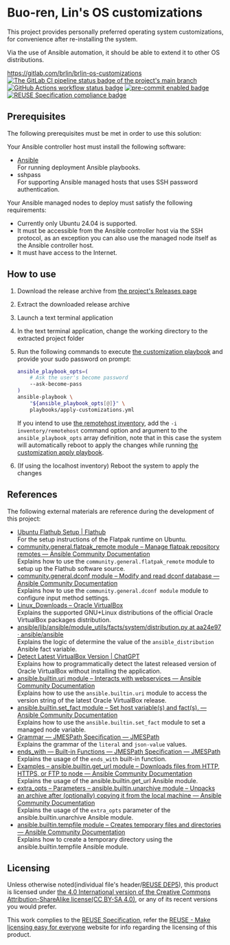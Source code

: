 # Buo-ren, Lin's OS customizations

This project provides personally preferred operating system customizations, for convenience after re-installing the system.

Via the use of Ansible automation, it should be able to extend it to other OS distributions.

<https://gitlab.com/brlin/brlin-os-customizations>  
[![The GitLab CI pipeline status badge of the project's `main` branch](https://gitlab.com/brlin/brlin-os-customizations/badges/main/pipeline.svg?ignore_skipped=true "Click here to check out the comprehensive status of the GitLab CI pipelines")](https://gitlab.com/brlin/brlin-os-customizations/-/pipelines) [![GitHub Actions workflow status badge](https://github.com/brlin-tw/brlin-os-customizations/actions/workflows/check-potential-problems.yml/badge.svg "GitHub Actions workflow status")](https://github.com/brlin-tw/brlin-os-customizations/actions/workflows/check-potential-problems.yml) [![pre-commit enabled badge](https://img.shields.io/badge/pre--commit-enabled-brightgreen?logo=pre-commit&logoColor=white "This project uses pre-commit to check potential problems")](https://pre-commit.com/) [![REUSE Specification compliance badge](https://api.reuse.software/badge/gitlab.com/brlin/brlin-os-customizations "This project complies to the REUSE specification to decrease software licensing costs")](https://api.reuse.software/info/gitlab.com/brlin/brlin-os-customizations)

## Prerequisites

The following prerequisites must be met in order to use this solution:

Your Ansible controller host must install the following software:

* [Ansible](https://ansible.com)  
  For running deployment Ansible playbooks.
* sshpass  
  For supporting Ansible managed hosts that uses SSH password authentication.

Your Ansible managed nodes to deploy must satisfy the following requirements:

* Currently only Ubuntu 24.04 is supported.
* It must be accessible from the Ansible controller host via the SSH protocol, as an exception you can also use the managed node itself as the Ansible controller host.
* It must have access to the Internet.

## How to use

1. Download the release archive from [the project's Releases page](https://gitlab.com/brlin/brlin-os-customizations/-/releases)
1. Extract the downloaded release archive
1. Launch a text terminal application
1. In the text terminal application, change the working directory to the extracted project folder
1. Run the following commands to execute [the customization playbook](playbooks/apply-customizations.yml) and provide your sudo password on prompt:

    ```bash
    ansible_playbook_opts=(
        # Ask the user's become password
        --ask-become-pass
    )
    ansible-playbook \
        "${ansible_playbook_opts[@]}" \
        playbooks/apply-customizations.yml
    ```

   If you intend to use [the remotehost inventory](inventory/remotehost/main.yml), add the `-i inventory/remotehost` command option and argument to the `ansible_playbook_opts` array definition, note that in this case the system will automatically reboot to apply the changes while running [the customization apply playbook](playbooks/apply-customizations.yml).

1. (If using the localhost inventory) Reboot the system to apply the changes

## References

The following external materials are reference during the development of this project:

* [Ubuntu Flathub Setup | Flathub](https://flathub.org/setup/Ubuntu)  
  For the setup instructions of the Flatpak runtime on Ubuntu.
* [community.general.flatpak_remote module – Manage flatpak repository remotes — Ansible Community Documentation](https://docs.ansible.com/ansible/latest/collections/community/general/flatpak_remote_module.html)  
  Explains how to use the `community.general.flatpak_remote` module to setup up the Flathub software source.
* [community.general.dconf module – Modify and read dconf database — Ansible Community Documentation](https://docs.ansible.com/ansible/latest/collections/community/general/dconf_module.html)  
  Explains how to use the `community.general.dconf module` module to configure input method settings.
* [Linux_Downloads – Oracle VirtualBox](https://www.virtualbox.org/wiki/Linux_Downloads)  
  Explains the supported GNU+Linux distributions of the official Oracle VirtualBox packages distribution.
* [ansible/lib/ansible/module_utils/facts/system/distribution.py at aa24e97 · ansible/ansible](https://github.com/ansible/ansible/blob/aa24e97/lib/ansible/module_utils/facts/system/distribution.py)  
  Explains the logic of determine the value of the `ansible_distribution` Ansible fact variable.
* [Detect Latest VirtualBox Version | ChatGPT](https://chatgpt.com/share/66f14139-7358-8012-9cd6-022cd4c0bdff)  
  Explains how to programmatically detect the latest released version of Oracle VirtualBox without installing the application.
* [ansible.builtin.uri module – Interacts with webservices — Ansible Community Documentation](https://docs.ansible.com/ansible/latest/collections/ansible/builtin/uri_module.html#return-values)  
  Explains how to use the `ansible.builtin.uri` module to access the version string of the latest Oracle VirtualBox release.
* [ansible.builtin.set_fact module – Set host variable(s) and fact(s). — Ansible Community Documentation](https://docs.ansible.com/ansible/latest/collections/ansible/builtin/set_fact_module.html)  
  Explains how to use the `ansible.builtin.set_fact` module to set a managed node variable.
* [Grammar — JMESPath Specification — JMESPath](https://jmespath.org/specification.html#grammar)  
  Explains the grammar of the `literal` and `json-value` values.
* [ends_with — Built-in Functions — JMESPath Specification — JMESPath](https://jmespath.org/specification.html#ends-with)  
  Explains the usage of the `ends_with` built-in function.
* [Examples – ansible.builtin.get_url module – Downloads files from HTTP, HTTPS, or FTP to node — Ansible Community Documentation](https://docs.ansible.com/ansible/latest/collections/ansible/builtin/get_url_module.html#examples)  
  Explains the usage of the ansible.builtin.get_url Ansible module.
* [extra_opts – Parameters – ansible.builtin.unarchive module – Unpacks an archive after (optionally) copying it from the local machine — Ansible Community Documentation](https://docs.ansible.com/ansible/latest/collections/ansible/builtin/unarchive_module.html#parameter-extra_opts)  
  Explains the usage of the `extra_opts` parameter of the ansible.builtin.unarchive Ansible module.
* [ansible.builtin.tempfile module – Creates temporary files and directories — Ansible Community Documentation](https://docs.ansible.com/ansible/latest/collections/ansible/builtin/tempfile_module.html)  
  Explains how to create a temporary directory using the ansible.builtin.tempfile Ansible module.

## Licensing

Unless otherwise noted(individual file's header/[REUSE DEP5](.reuse/dep5)), this product is licensed under [the 4.0 International version of the Creative Commons Attribution-ShareAlike license(CC BY-SA 4.0)](https://creativecommons.org/licenses/by-sa/4.0/), or any of its recent versions you would prefer.

This work complies to the [REUSE Specification](https://reuse.software/spec/), refer the [REUSE - Make licensing easy for everyone](https://reuse.software/) website for info regarding the licensing of this product.
